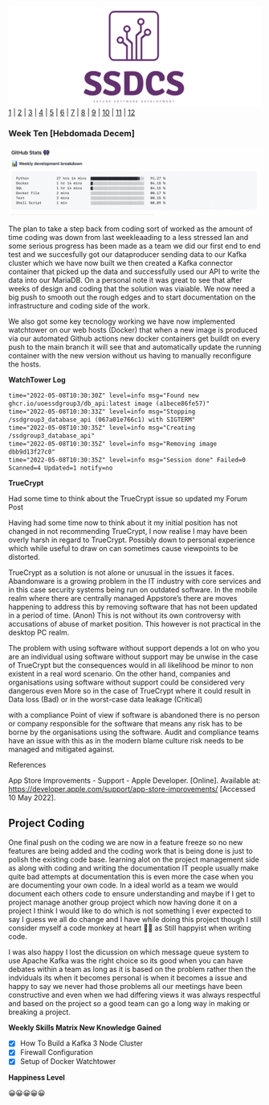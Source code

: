 ![Logo](Images/Logo.png)
[1](/MyPortfolio/SSDCS/Unit01.html) | [2](/MyPortfolio/SSDCS/Unit02.html) | [3](/MyPortfolio/SSDCS/Unit03.html) | [4](/MyPortfolio/SSDCS/Unit04.html) | [5](/MyPortfolio/SSDCS/Unit05.html) | [6](/MyPortfolio/SSDCS/Unit06.html) | [7](/MyPortfolio/SSDCS/Unit07.html) | [8](/MyPortfolio/SSDCS/Unit08.html) | [9](/MyPortfolio/SSDCS/Unit09.html) | [10](/MyPortfolio/SSDCS/Unit10.html) | [11](/MyPortfolio/SSDCS/Unit11.html) | [12](/MyPortfolio/SSDCS/Unit12.html)
### Week Ten [Hebdomada Decem]

![Logo](Images/Stats.png)

The plan to take a step back from coding sort of worked as the amount of time coding was down from last weekleaading to a less stressed Ian and some serious progress has been made as a team we did our first end to end test and we succesfully got our dataproducer sending data to our Kafka cluster which we have now built we then created a Kafka connector container that picked up the data and successfully used our API to write the data into our MariaDB. On a personal note it was great to see that after weeks of design and coding that the solution was viaiable. We now need a big push to smooth out the rough edges and to start documentation on the infrastructure and coding side of the work.

We also got some key tecnology working we have now implemented watchtower on our web hosts (Docker) that when a new image is produced via our automated Github actions new docker containers get buildt on every push to the main branch it will see that and automatically update the running container with the new version without us having to manually reconfigure the hosts. 

**WatchTower Log**

```shell
time="2022-05-08T10:30:30Z" level=info msg="Found new ghcr.io/uoessdgroup3/db_api:latest image (a1bece86fe57)"
time="2022-05-08T10:30:33Z" level=info msg="Stopping /ssdgroup3_database_api (067a01e766c1) with SIGTERM"
time="2022-05-08T10:30:35Z" level=info msg="Creating /ssdgroup3_database_api"
time="2022-05-08T10:30:35Z" level=info msg="Removing image dbb9d13f27c0"
time="2022-05-08T10:30:35Z" level=info msg="Session done" Failed=0 Scanned=4 Updated=1 notify=no
```

**TrueCrypt**

Had some time to think about the TrueCrypt issue so updated my Forum Post

Having had some time now to think about it my initial position has not changed in not recommending TrueCrypt, I now realise I may have been overly harsh in regard to TrueCrypt. Possibly down to personal experience which while useful to draw on can sometimes cause viewpoints to be distorted.

TrueCrypt as a solution is not alone or unusual in the issues it faces. Abandonware is a growing problem in the IT industry with core services and in this case security systems being run on outdated software. In the mobile realm where there are centrally managed Appstore’s there are moves happening to address this by removing software that has not been updated in a period of time. (Anon) This is not without its own controversy with accusations of abuse of market position. This however is not practical in the desktop PC realm.

The problem with using software without support depends a lot on who you are an individual using software without support may be unwise in the case of TrueCrypt but the consequences would in all likelihood be minor to non existent in a real word scenario. On the other hand, companies and organisations using software without support could be considered very dangerous even More so in the case of TrueCrypt where it could result in Data loss (Bad) or in the worst-case data leakage (Critical)

with a compliance Point of view if software is abandoned there is no person or company responsible for the software that means any risk has to be borne by the organisations using the software. Audit and compliance teams have an issue with this as in the modern blame culture risk needs to be managed and mitigated against.     

References

App Store Improvements - Support - Apple Developer. [Online]. Available at: https://developer.apple.com/support/app-store-improvements/ [Accessed 10 May 2022].

## Project Coding

One final push on the coding we are now in a feature freeze so no new features are being added and the coding work that is being done is just to polish the existing code base. learning alot on the project management side as along with coding and writing the documentation IT people usually make quite bad attempts at documentation this is even more the case when you are documenting your own code. In a ideal world as a team we would document each others code to ensure understanding and maybe if I get to project manage another group project which now having done it on a project I think I would like to do which is not something I ever expected to say I guess we all do change and I have while doing this project though I still consider myself a code monkey at heart 👨‍💻 as Still happyist when writing code.  

I was also happy I lost the dicussion on which message queue system to use Apache Kafka was the right choice so its good when you can have debates within a team as long as it is based on the problem rather then the indviduals its when it becomes personal is when it becomes a issue and happy to say we never had those problems all our meetings have been constructive and even when we had differing views it was always respectful and based on the project so a good team can go a long way in making or breaking a project.

**Weekly Skills Matrix New Knowledge Gained**

- [x] How To Build a Kafka 3 Node Cluster 
- [x] Firewall Configuration
- [x] Setup of Docker Watchtower 

**Happiness Level**

😀😀😀😀😀
